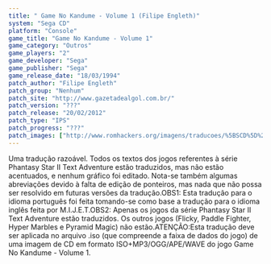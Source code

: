 ```yaml
---
title: " Game No Kandume - Volume 1 (Filipe Engleth)"
system: "Sega CD"
platform: "Console"
game_title: "Game No Kandume - Volume 1"
game_category: "Outros"
game_players: "2"
game_developer: "Sega"
game_publisher: "Sega"
game_release_date: "18/03/1994"
patch_author: "Filipe Engleth"
patch_group: "Nenhum"
patch_site: "http://www.gazetadealgol.com.br/"
patch_version: "???"
patch_release: "20/02/2012"
patch_type: "IPS"
patch_progress: "???"
patch_images: ["http://www.romhackers.org/imagens/traducoes/%5BSCD%5D%20Game%20No%20Kandume%20-%20Volume%201%20-%20Filipe%20Engleth%20-%201.png","http://www.romhackers.org/imagens/traducoes/%5BSCD%5D%20Game%20No%20Kandume%20-%20Volume%201%20-%20Filipe%20Engleth%20-%202.png","http://www.romhackers.org/imagens/traducoes/%5BSCD%5D%20Game%20No%20Kandume%20-%20Volume%201%20-%20Filipe%20Engleth%20-%203.png"]
---
```

Uma tradução razoável. Todos os textos dos jogos referentes à série Phantasy Star II Text Adventure estão traduzidos, mas não estão acentuados, e nenhum gráfico foi editado. Nota-se também algumas abreviações devido à falta de edição de ponteiros, mas nada que não possa ser resolvido em futuras versões da tradução.OBS1: Esta tradução para o idioma português foi feita tomando-se como base a tradução para o idioma inglês feita por M.I.J.E.T.OBS2: Apenas os jogos da série Phantasy Star II Text Adventure estão traduzidos. Os outros jogos (Flicky, Paddle Fighter, Hyper Marbles e Pyramid Magic) não estão.ATENÇÃO:Esta tradução deve ser aplicada no arquivo .iso (que compreende a faixa de dados do jogo) de uma imagem de CD em formato ISO+MP3/OGG/APE/WAVE do jogo Game No Kandume - Volume 1.